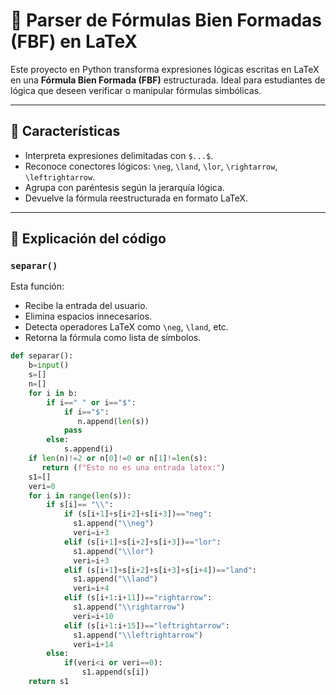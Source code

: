 # 🧠 Parser de Fórmulas Bien Formadas (FBF) en LaTeX

Este proyecto en Python transforma expresiones lógicas escritas en LaTeX en una **Fórmula Bien Formada (FBF)** estructurada. Ideal para estudiantes de lógica que deseen verificar o manipular fórmulas simbólicas.

---

## 📌 Características

- Interpreta expresiones delimitadas con `$...$`.
- Reconoce conectores lógicos: `\neg`, `\land`, `\lor`, `\rightarrow`, `\leftrightarrow`.
- Agrupa con paréntesis según la jerarquía lógica.
- Devuelve la fórmula reestructurada en formato LaTeX.

---

## 🧩 Explicación del código

### `separar()`

Esta función:
- Recibe la entrada del usuario.
- Elimina espacios innecesarios.
- Detecta operadores LaTeX como `\neg`, `\land`, etc.
- Retorna la fórmula como lista de símbolos.

```python
def separar():
    b=input()
    s=[]
    n=[]
    for i in b:
        if i==" " or i=="$":
            if i=="$":
               n.append(len(s))
            pass
        else:
            s.append(i)
    if len(n)!=2 or n[0]!=0 or n[1]!=len(s):
       return (f"Esto no es una entrada latex:")
    s1=[]
    veri=0
    for i in range(len(s)):
        if s[i]== "\\":
            if (s[i+1]+s[i+2]+s[i+3])=="neg":
              s1.append("\\neg")
              veri=i+3
            elif (s[i+1]+s[i+2]+s[i+3])=="lor":
              s1.append("\\lor")
              veri=i+3
            elif (s[i+1]+s[i+2]+s[i+3]+s[i+4])=="land":
              s1.append("\\land")
              veri=i+4
            elif (s[i+1:i+11])=="rightarrow":
              s1.append("\\rightarrow")
              veri=i+10
            elif (s[i+1:i+15])=="leftrightarrow":
              s1.append("\\leftrightarrow")
              veri=i+14
        else:
            if(veri<i or veri==0):
                s1.append(s[i])
    return s1
